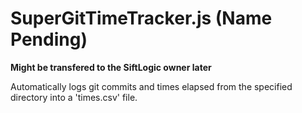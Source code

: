 SuperGitTimeTracker.js (Name Pending)
========================================

**Might be transfered to the SiftLogic owner later**

Automatically logs git commits and times elapsed from the specified directory into a 'times.csv' file.